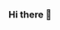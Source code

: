 ### Hi there 👋

<!--
**arrAugusto/arrAugusto** is a ✨ _special_ ✨ repository because its `README.md` (this file) appears on your GitHub profile.

Here are some ideas to get you started:

- Sobre mi, 
  
-⚡  Back developer he desarrollado aplicaciones con golang, php, c#, con nodejs he trabajado sus bases y un api basica.
-⚡  Front developer he desarrollado aplicaciones con Reactjs y js nativo, con sus tecnologias default html, css.
-⚡  Bases de datos relacionales SQLserver, Mysql y PostgreSQL tsql, dml y ddl.
-⚡  Bases de datos no relacionales mongoDB a un nivel basico trabaje colecciones de datos con bson.

-👯   Colaboro como desarrollador en banco industrial el cual me ha ayudado a desarrollar mis habilidades.

- 📫 Correo electornico: agr120@hotmail.com
-->
